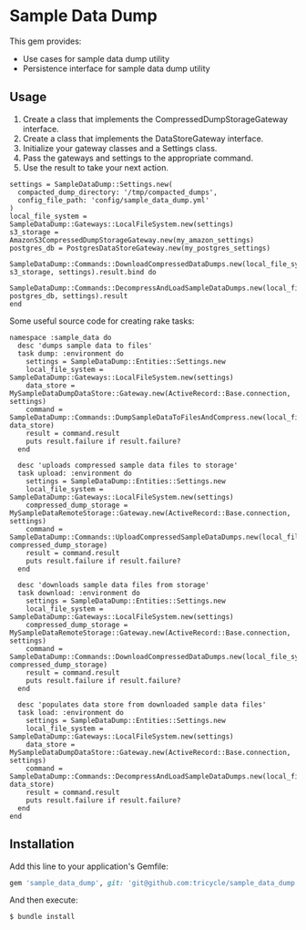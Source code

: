 # Sample Data Dump

This gem provides:
  - Use cases for sample data dump utility
  - Persistence interface for sample data dump utility

## Usage

1. Create a class that implements the CompressedDumpStorageGateway interface.
2. Create a class that implements the DataStoreGateway interface.
3. Initialize your gateway classes and a Settings class.
4. Pass the gateways and settings to the appropriate command.
5. Use the result to take your next action.

```
settings = SampleDataDump::Settings.new(
  compacted_dump_directory: '/tmp/compacted_dumps',
  config_file_path: 'config/sample_data_dump.yml'
)
local_file_system = SampleDataDump::Gateways::LocalFileSystem.new(settings)
s3_storage = AmazonS3CompressedDumpStorageGateway.new(my_amazon_settings)
postgres_db = PostgresDataStoreGateway.new(my_postgres_settings)

SampleDataDump::Commands::DownloadCompressedDataDumps.new(local_file_system, s3_storage, settings).result.bind do
  SampleDataDump::Commands::DecompressAndLoadSampleDataDumps.new(local_file_system, postgres_db, settings).result
end
```

Some useful source code for creating rake tasks:

```
namespace :sample_data do
  desc 'dumps sample data to files'
  task dump: :environment do
    settings = SampleDataDump::Entities::Settings.new
    local_file_system = SampleDataDump::Gateways::LocalFileSystem.new(settings)
    data_store = MySampleDataDumpDataStore::Gateway.new(ActiveRecord::Base.connection, settings)
    command = SampleDataDump::Commands::DumpSampleDataToFilesAndCompress.new(local_file_system, data_store)
    result = command.result
    puts result.failure if result.failure?
  end

  desc 'uploads compressed sample data files to storage'
  task upload: :environment do
    settings = SampleDataDump::Entities::Settings.new
    local_file_system = SampleDataDump::Gateways::LocalFileSystem.new(settings)
    compressed_dump_storage = MySampleDataRemoteStorage::Gateway.new(ActiveRecord::Base.connection, settings)
    command = SampleDataDump::Commands::UploadCompressedSampleDataDumps.new(local_file_system, compressed_dump_storage)
    result = command.result
    puts result.failure if result.failure?
  end

  desc 'downloads sample data files from storage'
  task download: :environment do
    settings = SampleDataDump::Entities::Settings.new
    local_file_system = SampleDataDump::Gateways::LocalFileSystem.new(settings)
    compressed_dump_storage = MySampleDataRemoteStorage::Gateway.new(ActiveRecord::Base.connection, settings)
    command = SampleDataDump::Commands::DownloadCompressedDataDumps.new(local_file_system, compressed_dump_storage)
    result = command.result
    puts result.failure if result.failure?
  end

  desc 'populates data store from downloaded sample data files'
  task load: :environment do
    settings = SampleDataDump::Entities::Settings.new
    local_file_system = SampleDataDump::Gateways::LocalFileSystem.new(settings)
    data_store = MySampleDataDumpDataStore::Gateway.new(ActiveRecord::Base.connection, settings)
    command = SampleDataDump::Commands::DecompressAndLoadSampleDataDumps.new(local_file_system, data_store)
    result = command.result
    puts result.failure if result.failure?
  end
end
```

## Installation

Add this line to your application's Gemfile:

```ruby
gem 'sample_data_dump', git: 'git@github.com:tricycle/sample_data_dump.git'
```

And then execute:

    $ bundle install
